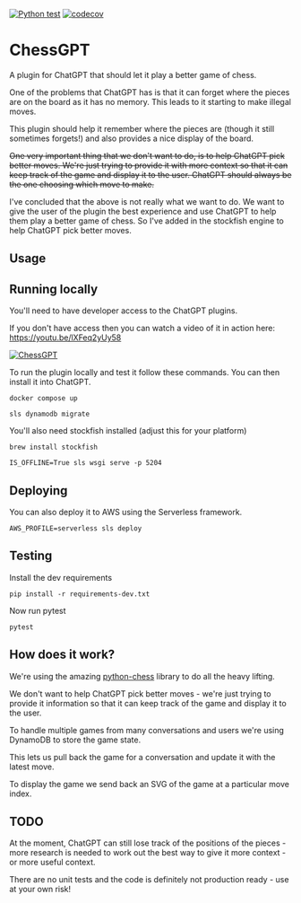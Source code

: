[![Python test](https://github.com/atomic14/ChessGPT/actions/workflows/test.yml/badge.svg)](https://github.com/atomic14/ChessGPT/actions/workflows/test.yml) [![codecov](https://codecov.io/gh/atomic14/ChessGPT/branch/main/graph/badge.svg?token=MEKC00SCFW)](https://codecov.io/gh/atomic14/ChessGPT)

# ChessGPT

A plugin for ChatGPT that should let it play a better game of chess.

One of the problems that ChatGPT has is that it can forget where the pieces are on the board as it has no memory. This leads to it starting to make illegal moves.

This plugin should help it remember where the pieces are (though it still sometimes forgets!) and also provides a nice display of the board.

~~One very important thing that we don't want to do, is to help ChatGPT pick better moves. We're just trying to provide it with more context so that it can keep track of the game and display it to the user. ChatGPT should always be the one choosing which move to make.~~

I've concluded that the above is not really what we want to do. We want to give the user of the plugin the best experience and use ChatGPT to help them play a better game of chess. So I've added in the stockfish engine to help ChatGPT pick better moves.

## Usage

## Running locally

You'll need to have developer access to the ChatGPT plugins.

If you don't have access then you can watch a video of it in action here: https://youtu.be/lXFeq2yUy58

[![ChessGPT](https://img.youtube.com/vi/lXFeq2yUy58/0.jpg)](https://youtu.be/lXFeq2yUy58)

To run the plugin locally and test it follow these commands. You can then install it into ChatGPT.

```
docker compose up
```

```
sls dynamodb migrate
```

You'll also need stockfish installed (adjust this for your platform)

```
brew install stockfish
```

```
IS_OFFLINE=True sls wsgi serve -p 5204
```

## Deploying

You can also deploy it to AWS using the Serverless framework.

```
AWS_PROFILE=serverless sls deploy   
```

## Testing

Install the dev requirements

```
pip install -r requirements-dev.txt
```

Now run pytest

```
pytest
```

## How does it work?

We're using the amazing [python-chess](https://python-chess.readthedocs.io/en/v0.2.0/index.html) library to do all the heavy lifting.

We don't want to help ChatGPT pick better moves - we're just trying to provide it information so that it can keep track of the game and display it to the user.

To handle multiple games from many conversations and users we're using DynamoDB to store the game state.

This lets us pull back the game for a conversation and update it with the latest move.

To display the game we send back an SVG of the game at a particular move index.

## TODO

At the moment, ChatGPT can still lose track of the positions of the pieces - more research is needed to work out the best way to give it more context - or more useful context.

There are no unit tests and the code is definitely not production ready - use at your own risk!